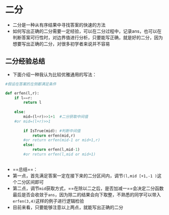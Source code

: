 # 二分
- 二分是一种从有序结果中寻找答案的快速的方法
- 如何写出正确的二分需要一定经验，可以在二分过程中，记录ans，也可以在判断答案可行性时，对边界值进行分析，只要能写正确，就是好的二分，因为想要写出正确的二分，对很多初学者来说并不容易
## 二分经验总结
- 下面介绍一种我认为比较优雅通用的写法：
```python
#假设在答案的左侧都满足条件

def erfen(l,r):
	if l==r:
		return l
	
	else:
		mid=(l+r)>>1+1	#二分获取中间值
	#or	mid=(l+r)>>1
	
		if IsTrue(mid):	#判断中间值
			return erfen(mid,r)
		#or	return erfen(mid-1 or mid+1,r)
		else:
			return erfen(l,mid-1)
		#or return erfen(l,mid or mid+1)
		
```
- ==总结==：
- 第一点，首先满足答案一定在接下来的二分区间内，调节`(l,mid [+1,-1 )`这个二分区间即可
- 第二点，调节`mid`获取方式，==在除以二之后，是否加减一==会决定二分函数最后是否会收敛于`ans`，因为除二的结果会向下取整，不熟悉的同学可以带入`erfen(3,4)`这样的例子进行逻辑检验
- 目前来看，只要能够注意以上两点，就能写出正确的二分